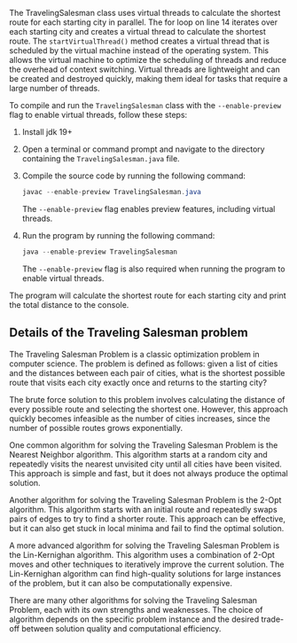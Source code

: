 The TravelingSalesman class uses virtual threads to calculate the shortest route for each starting city in parallel. The for loop on line 14 iterates over each starting city and creates a virtual thread to calculate the shortest route.
The `startVirtualThread()` method creates a virtual thread that is scheduled by the virtual machine instead of the operating system. This allows the virtual machine to optimize the scheduling of threads and reduce the overhead of context switching. Virtual threads are lightweight and can be created and destroyed quickly, making them ideal for tasks that require a large number of threads.

To compile and run the `TravelingSalesman` class with the `--enable-preview` flag to enable virtual threads, follow these steps:

1. Install jdk 19+
2. Open a terminal or command prompt and navigate to the directory containing the `TravelingSalesman.java` file.
3. Compile the source code by running the following command:

   ```java
   javac --enable-preview TravelingSalesman.java
   ```

   The `--enable-preview` flag enables preview features, including virtual threads.
   
4. Run the program by running the following command:

   ```java
   java --enable-preview TravelingSalesman
   ```

   The `--enable-preview` flag is also required when running the program to enable virtual threads.


The program will calculate the shortest route for each starting city and print the total distance to the console.

## Details of the Traveling Salesman problem

The Traveling Salesman Problem is a classic optimization problem in computer science. The problem is defined as follows: given a list of cities and the distances between each pair of cities, what is the shortest possible route that visits each city exactly once and returns to the starting city?

The brute force solution to this problem involves calculating the distance of every possible route and selecting the shortest one. However, this approach quickly becomes infeasible as the number of cities increases, since the number of possible routes grows exponentially.

One common algorithm for solving the Traveling Salesman Problem is the Nearest Neighbor algorithm. This algorithm starts at a random city and repeatedly visits the nearest unvisited city until all cities have been visited. This approach is simple and fast, but it does not always produce the optimal solution.

Another algorithm for solving the Traveling Salesman Problem is the 2-Opt algorithm. This algorithm starts with an initial route and repeatedly swaps pairs of edges to try to find a shorter route. This approach can be effective, but it can also get stuck in local minima and fail to find the optimal solution.

A more advanced algorithm for solving the Traveling Salesman Problem is the Lin-Kernighan algorithm. This algorithm uses a combination of 2-Opt moves and other techniques to iteratively improve the current solution. The Lin-Kernighan algorithm can find high-quality solutions for large instances of the problem, but it can also be computationally expensive.

There are many other algorithms for solving the Traveling Salesman Problem, each with its own strengths and weaknesses. The choice of algorithm depends on the specific problem instance and the desired trade-off between solution quality and computational efficiency.
